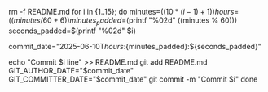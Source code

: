 rm -f README.md
for i in {1..15}; do
  minutes=$((10 * (i - 1) + 1))
  hours=$(($minutes / 60 + 6))
  minutes_padded=$(printf "%02d" $(($minutes % 60)))
  seconds_padded=$(printf "%02d" $i)

  commit_date="2025-06-10T${hours}:${minutes_padded}:${seconds_padded}"

  echo "Commit $i line" >> README.md
  git add README.md
  GIT_AUTHOR_DATE="$commit_date" GIT_COMMITTER_DATE="$commit_date" git commit -m "Commit $i"
done
